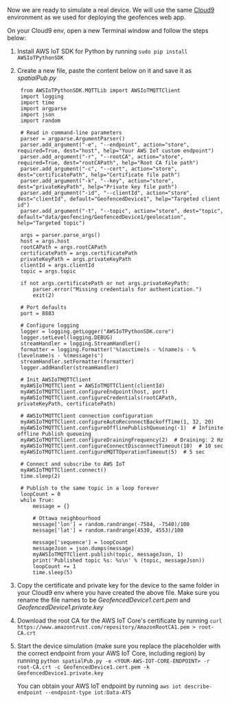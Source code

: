 Now we are ready to simulate a real device. We will use the same [Cloud9](https://aws.amazon.com/cloud9/) environment as we used for deploying the geofences web app.

On your Cloud9 env, open a new Terminal window and follow the steps below:

1. Install AWS IoT SDK for Python by running `sudo pip install AWSIoTPythonSDK`

2. Create a new file, paste the content below on it and save it as *spatialPub.py*

        from AWSIoTPythonSDK.MQTTLib import AWSIoTMQTTClient
        import logging
        import time
        import argparse
        import json
        import random

        # Read in command-line parameters
        parser = argparse.ArgumentParser()
        parser.add_argument("-e", "--endpoint", action="store", required=True, dest="host", help="Your AWS IoT custom endpoint")
        parser.add_argument("-r", "--rootCA", action="store", required=True, dest="rootCAPath", help="Root CA file path")
        parser.add_argument("-c", "--cert", action="store", dest="certificatePath", help="Certificate file path")
        parser.add_argument("-k", "--key", action="store", dest="privateKeyPath", help="Private key file path")
        parser.add_argument("-id", "--clientId", action="store", dest="clientId", default="GeofencedDevice1", help="Targeted client id")
        parser.add_argument("-t", "--topic", action="store", dest="topic", default="data/geofencing/GeofencedDevice1/geolocation", help="Targeted topic")

        args = parser.parse_args()
        host = args.host
        rootCAPath = args.rootCAPath
        certificatePath = args.certificatePath
        privateKeyPath = args.privateKeyPath
        clientId = args.clientId
        topic = args.topic

        if not args.certificatePath or not args.privateKeyPath:
            parser.error("Missing credentials for authentication.")
            exit(2)

        # Port defaults
        port = 8883

        # Configure logging
        logger = logging.getLogger("AWSIoTPythonSDK.core")
        logger.setLevel(logging.DEBUG)
        streamHandler = logging.StreamHandler()
        formatter = logging.Formatter('%(asctime)s - %(name)s - %(levelname)s - %(message)s')
        streamHandler.setFormatter(formatter)
        logger.addHandler(streamHandler)

        # Init AWSIoTMQTTClient
        myAWSIoTMQTTClient = AWSIoTMQTTClient(clientId)
        myAWSIoTMQTTClient.configureEndpoint(host, port)
        myAWSIoTMQTTClient.configureCredentials(rootCAPath, privateKeyPath, certificatePath)

        # AWSIoTMQTTClient connection configuration
        myAWSIoTMQTTClient.configureAutoReconnectBackoffTime(1, 32, 20)
        myAWSIoTMQTTClient.configureOfflinePublishQueueing(-1)  # Infinite offline Publish queueing
        myAWSIoTMQTTClient.configureDrainingFrequency(2)  # Draining: 2 Hz
        myAWSIoTMQTTClient.configureConnectDisconnectTimeout(10)  # 10 sec
        myAWSIoTMQTTClient.configureMQTTOperationTimeout(5)  # 5 sec

        # Connect and subscribe to AWS IoT
        myAWSIoTMQTTClient.connect()
        time.sleep(2)

        # Publish to the same topic in a loop forever
        loopCount = 0
        while True:
            message = {}

            # Ottawa neighbourhood
            message['lon'] = random.randrange(-7584, -7540)/100
            message['lat'] = random.randrange(4530, 4553)/100

            message['sequence'] = loopCount
            messageJson = json.dumps(message)
            myAWSIoTMQTTClient.publish(topic, messageJson, 1)
            print('Published topic %s: %s\n' % (topic, messageJson))
            loopCount += 1
            time.sleep(5)
        
3. Copy the certificate and private key for the device to the same folder in your Cloud9 env where you have created the above file. Make sure you rename the file names to be *GeofencedDevice1.cert.pem* and *GeofencedDevice1.private.key*       

4. Download the root CA for the AWS IoT Core's certificate by running `curl https://www.amazontrust.com/repository/AmazonRootCA1.pem > root-CA.crt`

5. Start the device simulation (make sure you replace the placeholder with the correct endpoint from your AWS IoT Core, including region) by running `python spatialPub.py -e <YOUR-AWS-IOT-CORE-ENDPOINT> -r root-CA.crt -c GeofencedDevice1.cert.pem -k GeofencedDevice1.private.key`

    You can obtain your AWS IoT endpoint by running `aws iot describe-endpoint --endpoint-type iot:Data-ATS`
